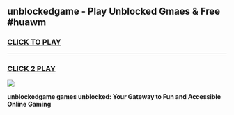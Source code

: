 
## unblockedgame - Play Unblocked Gmaes & Free #huawm
<h3>
<a href="https://news.freeplayer.one?title=unblockedgame&ref=26F">CLICK TO PLAY</a></h3>
<hr>

<h3>
<a href="https://news.freeplayer.one?title=unblockedgame&ref=26F">CLICK 2 PLAY</a>
  
</h3>

<a href="https://news.freeplayer.one?title=unblockedgame&ref=26F/"><img src="https://clearcache.store/games.png"></a>


**unblockedgame games unblocked: Your Gateway to Fun and Accessible Online Gaming**
